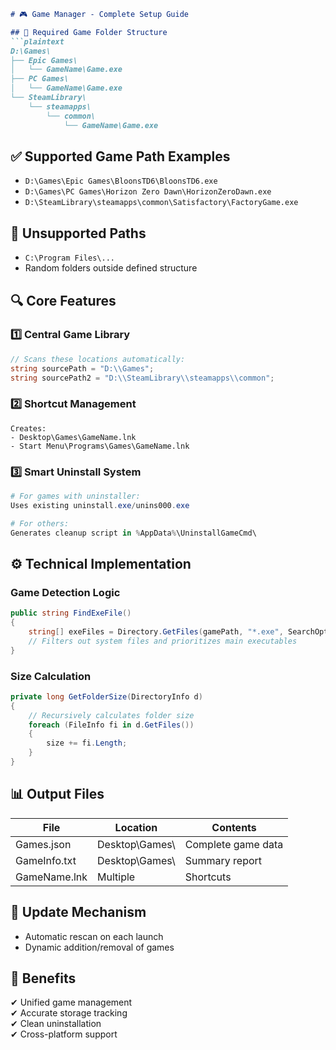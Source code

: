 ```markdown
# 🎮 Game Manager - Complete Setup Guide

## 📁 Required Game Folder Structure
```plaintext
D:\Games\
├── Epic Games\
│   └── GameName\Game.exe
├── PC Games\
│   └── GameName\Game.exe
└── SteamLibrary\
    └── steamapps\
        └── common\
            └── GameName\Game.exe
```

## ✅ Supported Game Path Examples
- `D:\Games\Epic Games\BloonsTD6\BloonsTD6.exe`
- `D:\Games\PC Games\Horizon Zero Dawn\HorizonZeroDawn.exe`
- `D:\SteamLibrary\steamapps\common\Satisfactory\FactoryGame.exe`

## 🚫 Unsupported Paths
- `C:\Program Files\...`
- Random folders outside defined structure

## 🔍 Core Features

### 1️⃣ Central Game Library
```csharp
// Scans these locations automatically:
string sourcePath = "D:\\Games";
string sourcePath2 = "D:\\SteamLibrary\\steamapps\\common";
```

### 2️⃣ Shortcut Management
```plaintext
Creates:
- Desktop\Games\GameName.lnk
- Start Menu\Programs\Games\GameName.lnk
```

### 3️⃣ Smart Uninstall System
```powershell
# For games with uninstaller:
Uses existing uninstall.exe/unins000.exe

# For others:
Generates cleanup script in %AppData%\UninstallGameCmd\
```

## ⚙️ Technical Implementation

### Game Detection Logic
```csharp
public string FindExeFile() 
{
    string[] exeFiles = Directory.GetFiles(gamePath, "*.exe", SearchOption.AllDirectories);
    // Filters out system files and prioritizes main executables
}
```

### Size Calculation
```csharp
private long GetFolderSize(DirectoryInfo d)
{
    // Recursively calculates folder size
    foreach (FileInfo fi in d.GetFiles()) 
    {
        size += fi.Length;
    }
}
```

## 📊 Output Files
| File | Location | Contents |
|------|----------|----------|
| Games.json | Desktop\Games\ | Complete game data |
| GameInfo.txt | Desktop\Games\ | Summary report |
| GameName.lnk | Multiple | Shortcuts |

## 🔄 Update Mechanism
- Automatic rescan on each launch
- Dynamic addition/removal of games

## 🎯 Benefits
✔ Unified game management  
✔ Accurate storage tracking  
✔ Clean uninstallation  
✔ Cross-platform support  
